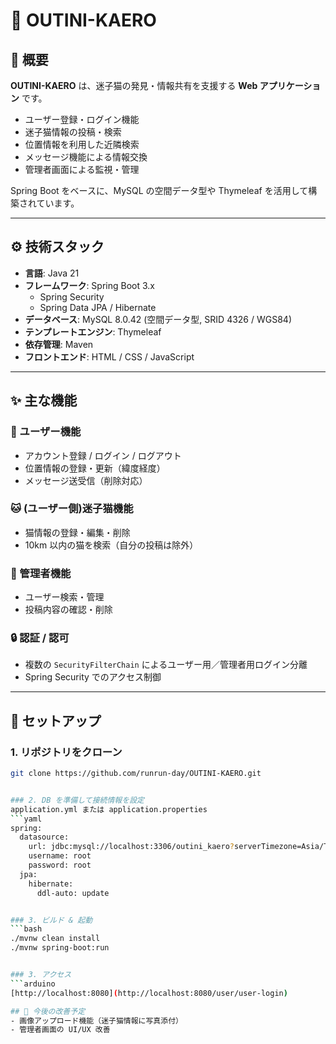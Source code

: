# 🐾 OUTINI-KAERO

## 📖 概要
**OUTINI-KAERO** は、迷子猫の発見・情報共有を支援する **Web アプリケーション** です。  

- ユーザー登録・ログイン機能  
- 迷子猫情報の投稿・検索  
- 位置情報を利用した近隣検索  
- メッセージ機能による情報交換  
- 管理者画面による監視・管理  

Spring Boot をベースに、MySQL の空間データ型や Thymeleaf を活用して構築されています。

---

## ⚙️ 技術スタック
- **言語**: Java 21  
- **フレームワーク**: Spring Boot 3.x  
  - Spring Security  
  - Spring Data JPA / Hibernate  
- **データベース**: MySQL 8.0.42 (空間データ型, SRID 4326 / WGS84)  
- **テンプレートエンジン**: Thymeleaf  
- **依存管理**: Maven  
- **フロントエンド**: HTML / CSS / JavaScript  

---

## ✨ 主な機能
### 👤 ユーザー機能
- アカウント登録 / ログイン / ログアウト  
- 位置情報の登録・更新（緯度経度）  
- メッセージ送受信（削除対応）  

### 🐱 (ユーザー側)迷子猫機能
- 猫情報の登録・編集・削除  
- 10km 以内の猫を検索（自分の投稿は除外）  

### 🔑 管理者機能
- ユーザー検索・管理  
- 投稿内容の確認・削除  

### 🔒 認証 / 認可
- 複数の `SecurityFilterChain` によるユーザー用／管理者用ログイン分離  
- Spring Security でのアクセス制御  

---

## 🚀 セットアップ
### 1. リポジトリをクローン
```bash
git clone https://github.com/runrun-day/OUTINI-KAERO.git


### 2. DB を準備して接続情報を設定
application.yml または application.properties
```yaml
spring:
  datasource:
    url: jdbc:mysql://localhost:3306/outini_kaero?serverTimezone=Asia/Tokyo
    username: root
    password: root
  jpa:
    hibernate:
      ddl-auto: update


### 3. ビルド & 起動
```bash
./mvnw clean install
./mvnw spring-boot:run


### 3. アクセス
```arduino
[http://localhost:8080](http://localhost:8080/user/user-login)

## 🔮 今後の改善予定  
- 画像アップロード機能（迷子猫情報に写真添付）  
- 管理者画面の UI/UX 改善  

